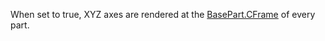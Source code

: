 When set to true, XYZ axes are rendered at the [BasePart.CFrame](https://developer.roblox.com/api-reference/property/BasePart/CFrame) of every part.